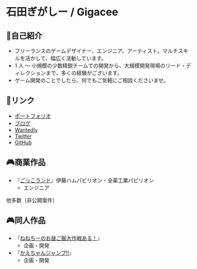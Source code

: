 # 石田ぎがしー / Gigacee

## 👤自己紹介

- フリーランスのゲームデザイナー、エンジニア、アーティスト。マルチスキルを活かして、幅広く活動しています。
- 1 人 ～ 小規模の少数精鋭チームでの開発から、大規模開発現場のリード・ディレクションまで、多くの経験がございます。
- ゲーム開発のことでしたら、何でもご気軽にご相談くださいませ。

## 🔗リンク

- [ポートフォリオ](https://www.gigacreation.jp/)
- [ブログ](https://blog.gigacreation.jp/)
- [Wantedly](https://www.wantedly.com/id/gigacee)
- [Twitter](https://twitter.com/ishida_gigacee)
- [GitHub](https://github.com/Gigacee)

## 🎮商業作品

- 『[ごっこランド](https://app.kidsstar.co.jp/code0007)』伊藤ハムパビリオン・全薬工業パビリオン
    - エンジニア

他多数（非公開案件）

## 🎮同人作品

- 『[ねねちーのお昼ご飯大作戦ある！](https://www.gigacreation.jp/nenechii/)』
    - 企画・開発
- 『[かえちゃんジャンプ!!](https://www.gigacreation.jp/kaechanjump/)』
    - 企画・開発
